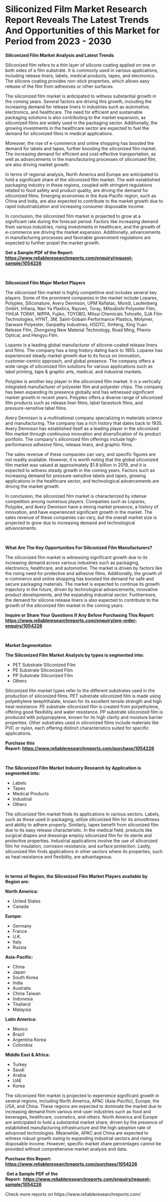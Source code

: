 <p><h1>Siliconized Film Market Research Report Reveals The Latest Trends And Opportunities of this Market for Period from 2023 - 2030</h1></p><p><strong>Siliconized Film Market Analysis and Latest Trends</strong></p>
<p><p>Siliconized film refers to a thin layer of silicone coating applied on one or both sides of a film substrate. It is commonly used in various applications, including release liners, labels, medical products, tapes, and electronics. The silicone coating provides non-stick properties, which allows easy release of the film from adhesives or other surfaces.</p><p>The siliconized film market is anticipated to witness substantial growth in the coming years. Several factors are driving this growth, including the increasing demand for release liners in industries such as automotive, electronics, and healthcare. The need for efficient and sustainable packaging solutions is also contributing to the market expansion, as siliconized films are widely used in the packaging sector. Additionally, the growing investments in the healthcare sector are expected to fuel the demand for siliconized films in medical applications.</p><p>Moreover, the rise of e-commerce and online shopping has boosted the demand for labels and tapes, further boosting the siliconized film market. The increasing demand for efficient and cost-effective transportation, as well as advancements in the manufacturing processes of siliconized film, are also driving market growth.</p><p>In terms of regional analysis, North America and Europe are anticipated to hold a significant share of the siliconized film market. The well-established packaging industry in these regions, coupled with stringent regulations related to food safety and product quality, are driving the demand for siliconized films. Emerging economies in the Asia-Pacific region, such as China and India, are also expected to contribute to the market growth due to rapid industrialization and increasing consumer disposable income.</p><p>In conclusion, the siliconized film market is projected to grow at a significant rate during the forecast period. Factors like increasing demand from various industries, rising investments in healthcare, and the growth of e-commerce are driving the market expansion. Additionally, advancements in manufacturing processes and favorable government regulations are expected to further propel the market growth.</p></p>
<p><strong>Get a Sample PDF of the Report:&nbsp; <a href="https://www.reliableresearchreports.com/enquiry/request-sample/1054226">https://www.reliableresearchreports.com/enquiry/request-sample/1054226</a></strong></p>
<p>&nbsp;</p>
<p><strong>Siliconized Film Major Market Players</strong></p>
<p><p>The siliconized film market is highly competitive and includes several key players. Some of the prominent companies in the market include Loparex, Polyplex, Siliconature, Avery Dennison, UPM Raflatac, Mondi, Laufenberg GmbH, Infiana, Nan Ya Plastics, Rayven, Toray, Mitsubishi Polyester Film, YIHUA TORAY, NIPPA, Fujiko, TOYOBO, Mitsui Chemicals Tohcello, SJA Film Technologies, HYNT, 3M, Saint-Gobain Performance Plastics, Molymer, Garware Polyester, Ganpathy Industries, HSDTC, Xinfeng, Xing Yuan Release Film, Zhongxing New Material Technology, Road Ming, Phenix Optical, and Hengyu Film.</p><p>Loparex is a leading global manufacturer of silicone-coated release liners and films. The company has a long history dating back to 1955. Loparex has experienced steady market growth due to its focus on innovation, customer-centric approach, and global presence. The company offers a wide range of siliconized film solutions for various applications such as label printing, tape & graphic arts, medical, and industrial markets.</p><p>Polyplex is another key player in the siliconized film market. It is a vertically integrated manufacturer of polyester film and polyester chips. The company has been expanding its presence globally and has witnessed significant market growth in recent years. Polyplex offers a diverse range of siliconized film products such as release liner films, label facestock films, and pressure-sensitive label films.</p><p>Avery Dennison is a multinational company specializing in materials science and manufacturing. The company has a rich history that dates back to 1935. Avery Dennison has established itself as a leading player in the siliconized film market through continuous innovation and diversification of its product portfolio. The company's siliconized film offerings include high-performance adhesive films, release liners, and graphic films.</p><p>The sales revenue of these companies can vary, and specific figures are not readily available. However, it is worth noting that the global siliconized film market was valued at approximately $1.8 billion in 2019, and it is expected to witness steady growth in the coming years. Factors such as increasing demand for pressure-sensitive labels and tapes, growing applications in the healthcare sector, and technological advancements are driving the market growth.</p><p>In conclusion, the siliconized film market is characterized by intense competition among numerous players. Companies such as Loparex, Polyplex, and Avery Dennison have a strong market presence, a history of innovation, and have experienced significant growth in the market. The sales revenue of these companies can vary, but the overall market size is projected to grow due to increasing demand and technological advancements.</p></p>
<p>&nbsp;</p>
<p><strong>What Are The Key Opportunities For Siliconized Film Manufacturers?</strong></p>
<p><p>The siliconized film market is witnessing significant growth due to its increasing demand across various industries such as packaging, electronics, healthcare, and automotive. The market is driven by factors like the rising need for protective and adhesive films. Additionally, the growth of e-commerce and online shopping has boosted the demand for safe and secure packaging materials. The market is expected to continue its growth trajectory in the future, driven by technological advancements, innovative product developments, and the expanding industrial sector. Furthermore, the demand for silicone release liners is also expected to contribute to the growth of the siliconized film market in the coming years.</p></p>
<p><strong>Inquire or Share Your Questions If Any Before Purchasing This Report: <a href="https://www.reliableresearchreports.com/enquiry/pre-order-enquiry/1054226">https://www.reliableresearchreports.com/enquiry/pre-order-enquiry/1054226</a></strong></p>
<p>&nbsp;</p>
<p><strong>Market Segmentation</strong></p>
<p><strong>The Siliconized Film Market Analysis by types is segmented into:</strong></p>
<p><ul><li>PET Substrate Siliconized Film</li><li>PE Substrate Siliconized Film</li><li>PP Substrate Siliconized Film</li><li>Others</li></ul></p>
<p><p>Siliconized film market types refer to the different substrates used in the production of siliconized films. PET substrate siliconized film is made using polyethylene terephthalate, known for its excellent tensile strength and high heat resistance. PE substrate siliconized film is created from polyethylene, offering good flexibility and water resistance. PP substrate siliconized film is produced with polypropylene, known for its high clarity and moisture barrier properties. Other substrates used in siliconized films include materials like PVC or nylon, each offering distinct characteristics suited for specific applications.</p></p>
<p><strong>Purchase this Report:&nbsp;<a href="https://www.reliableresearchreports.com/purchase/1054226">https://www.reliableresearchreports.com/purchase/1054226</a></strong></p>
<p>&nbsp;</p>
<p><strong>The Siliconized Film Market Industry Research by Application is segmented into:</strong></p>
<p><ul><li>Labels</li><li>Tapes</li><li>Medical Products</li><li>Industrial</li><li>Others</li></ul></p>
<p><p>The siliconized film market finds its applications in various sectors. Labels, such as those used in packaging, utilize siliconized film for its smoothness and ability to adhere properly. Similarly, tapes benefit from siliconized film due to its easy release characteristic. In the medical field, products like surgical drapes and dressings employ siliconized film for its sterile and protective properties. Industrial applications involve the use of siliconized film for insulation, corrosion resistance, and surface protection. Lastly, siliconized film finds applications in other sectors where its properties, such as heat resistance and flexibility, are advantageous.</p></p>
<p>&nbsp;</p>
<p><strong>In terms of Region, the Siliconized Film Market Players available by Region are:</strong></p>
<p>
    <p> <strong> North America: </strong>
        <ul>
            <li>United States</li>
            <li>Canada</li>
        </ul>
        </p> 
    <p> <strong> Europe: </strong>
        <ul>
            <li>Germany</li>
            <li>France</li>
            <li>U.K.</li>
            <li>Italy</li>
            <li>Russia</li>
        </ul>
        </p> 
    <p> <strong> Asia-Pacific: </strong>
        <ul>
            <li>China</li>
            <li>Japan</li>
            <li>South Korea</li>
            <li>India</li>
            <li>Australia</li>
            <li>China Taiwan</li>
            <li>Indonesia</li>
            <li>Thailand</li>
            <li>Malaysia</li>
        </ul>
        </p> 
    <p> <strong> Latin America: </strong>
        <ul>
            <li>Mexico</li>
            <li>Brazil</li>
            <li>Argentina Korea</li>
            <li>Colombia</li>
        </ul>
        </p> 
    <p> <strong> Middle East & Africa: </strong>
        <ul>
            <li>Turkey</li>
            <li>Saudi</li>
            <li>Arabia</li>
            <li>UAE</li>
            <li>Korea</li>
        </ul>
    </p>
    </p>
<p><p>The siliconized film market is projected to experience significant growth in several regions, including North America, APAC (Asia-Pacific), Europe, the USA, and China. These regions are expected to dominate the market due to increasing demand from various end-user industries such as food and beverages, healthcare, cosmetics, and others. North America and Europe are anticipated to hold a substantial market share, driven by the presence of established manufacturing infrastructure and the high adoption rate of advanced technologies. Meanwhile, APAC and China are expected to witness robust growth owing to expanding industrial sectors and rising disposable income. However, specific market share percentages cannot be provided without comprehensive market analysis and data.</p></p>
<p><strong>Purchase this Report: <a href="https://www.reliableresearchreports.com/purchase/1054226">https://www.reliableresearchreports.com/purchase/1054226</a></strong></p>
<p>&nbsp;<strong>Get a Sample PDF of the Report:&nbsp;&nbsp;<a href="https://www.reliableresearchreports.com/enquiry/request-sample/1054226">https://www.reliableresearchreports.com/enquiry/request-sample/1054226</a></strong></p>
<p><strong></strong></p>
<p>Check more reports on https://www.reliableresearchreports.com/</p>